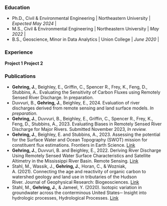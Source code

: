 ### Education
- Ph.D., Civil & Environmental Engineering | Northeastern University | _Expected May 2024_ |
- M.S., Civil & Environmental Engineering | Northeastern University | _May 2022_ |
- B.S., Geoscience, Minor in Data Analytics | Union College | _June 2020_ |

### Experience
**Project 1**
**Project 2**

### Publications
- **Gehring, J.**, Beighley, E., Griffin, C., Spencer R., Frey, K., Feng, D., Stubbins, A.. Evaluating the Sensitivity of Carbon Fluxes using Remotely Sensed River Discharge. In preparation.
- Duvvuri, B., **Gehring, J.**, Beighley, E., 2024. Evaluation of river discharges derived from remote sensing and land surface models. _In preparation._
- **Gehring, J.**, Duvvuri, B., Beighley, E., Griffin, C., Spencer R., Frey, K., Feng, D., Stubbins, A., 2023. Evaluating Biases in Remotely Sensed River Discharge for Major Rivers. Submitted November 2023, _In review._
- **Gehring, J.**, Beighley, E. and Stubbins, A., 2023. Assessing the potential for the Surface Water and Ocean Topography (SWOT) mission for constituent flux estimations. Frontiers in Earth Science. [Link](https://www.frontiersin.org/articles/10.3389/feart.2023.1201711/full#:~:text=10.3389%2Ffeart.2023.1201711-,Assessing%20the%20potential%20for%20the%20Surface%20Water%20and%20Ocean%20Topography,mission%20for%20constituent%20flux%20estimations&text=The%20recently%20launched%20Surface%20Water,widths%2C%20elevations%2C%20and%20slopes.)
- **Gehring, J.**, Duvvuri, B. and Beighley, E., 2022. Deriving River Discharge Using Remotely Sensed Water Surface Characteristics and Satellite Altimetry in the Mississippi River Basin. Remote Sensing. [Link](https://www.mdpi.com/2072-4292/14/15/3541)
- Stahl, M., Wassik, J., **Gehring, J.**, Horan, C., & Wozniak, A. (2021). Connecting the age and reactivity of organic carbon to watershed geology and land use in tributaries of the Hudson River. Journal of Geophysical Research: Biogeosciences. [Link](https://agupubs.onlinelibrary.wiley.com/doi/full/10.1029/2021JG006494)
- Stahl, M., **Gehring, J.**, & Jameel, Y. (2020). Isotopic variation in groundwater across the conterminous United States─ Insight into hydrologic processes, Hydrological Processes. [Link](https://onlinelibrary.wiley.com/doi/abs/10.1002/hyp.13832)

